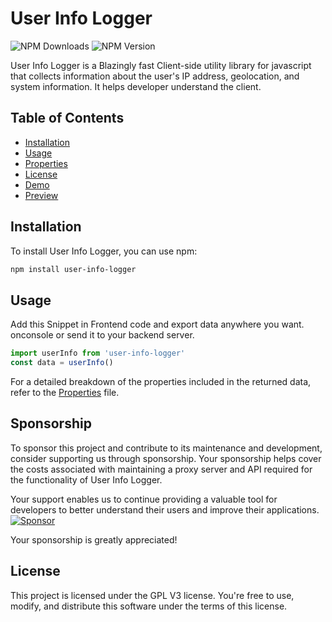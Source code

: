 # User Info Logger
![NPM Downloads](https://img.shields.io/npm/dt/user-info-logger?style=plastic&logo=npm)
![NPM Version](https://img.shields.io/npm/v/user-info-logger)

User Info Logger is a Blazingly fast Client-side utility library for javascript that collects information about the user's IP address, geolocation, and system information.
It helps developer understand the client.

## Table of Contents

- [Installation](#installation)
- [Usage](#usage)
- [Properties](/PROPERTIES.md)
- [License](#license)
- [Demo](https://github.com/IntegerAlex/user-info-logger-demo)
- [Preview](https://user-info-logger-demo.vercel.app/)

## Installation

To install User Info Logger, you can use npm:

```bash
npm install user-info-logger
```

## Usage

Add this Snippet in Frontend code
and export data anywhere you want.
onconsole or send it to your backend server.

```javascript
import userInfo from 'user-info-logger'
const data = userInfo()
```

For a detailed breakdown of the properties included in the returned data, refer to the [Properties](/PROPERTIES.md) file.

## Sponsorship


To sponsor this project and contribute to its maintenance and development, consider supporting us through sponsorship. Your sponsorship helps cover the costs associated with maintaining a proxy server and API required for the functionality of User Info Logger.

Your support enables us to continue providing a valuable tool for developers to better understand their users and improve their applications.
[![Sponsor](https://img.shields.io/badge/Sponsor-%E2%9D%A4-pink)](https://github.com/sponsors/IntegerAlex)

Your sponsorship is greatly appreciated!


## License

This project is licensed under the GPL V3 license. You're free to use, modify, and distribute this software under the terms of this license.
